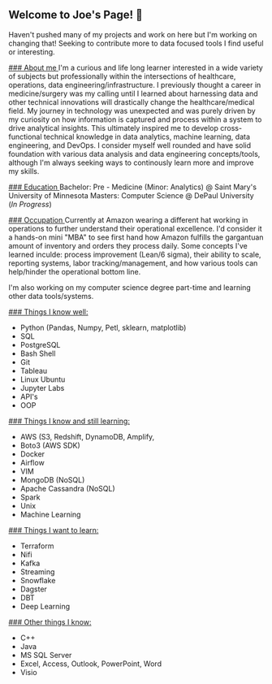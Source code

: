 ## Welcome to Joe's Page!  👋

Haven't pushed many of my projects and work on here but I'm working on changing that! 
Seeking to contribute more to data focused tools I find useful or interesting.


<ins>### About me </ins>
I'm a curious and life long learner interested in a wide variety of subjects but professionally within the intersections of healthcare, operations, data engineering/infrastructure. I previously thought a career in medicine/surgery was my calling until I learned about harnessing data and other technical innovations will drastically change the healthcare/medical field. My journey in technology was unexpected and was purely driven by my curiosity on how information is captured and process within a system to drive analytical insights. This ultimately inspired me to develop cross-functional technical knowledge in data analytics, machine learning, data engineering, and DevOps. I consider myself well rounded and have solid foundation with various data analysis and data engineering concepts/tools, although I'm always seeking ways to continously learn more and improve my skills. 

<ins> ### Education </ins>
Bachelor: Pre - Medicine (Minor: Analytics) @ Saint Mary's University of Minnesota
Masters: Computer Science @ DePaul University (_In Progress_)

<ins> ### Occupation </ins>
Currently at Amazon wearing a different hat working in operations to further understand their operational excellence. I'd consider it a hands-on mini "MBA" to see first hand how Amazon fulfills the gargantuan amount of inventory and orders they process daily. Some concepts I've learned inculde: process improvement (Lean/6 sigma), their ability to scale, reporting systems, labor tracking/management, and how various tools can help/hinder the operational bottom line. 

I'm also working on my computer science degree part-time and learning other data tools/systems.




<ins> ### Things I know well: </ins>
- Python (Pandas, Numpy, Petl, sklearn, matplotlib)
- SQL
- PostgreSQL
- Bash Shell
- Git
- Tableau
- Linux Ubuntu
- Jupyter Labs
- API's
- OOP

<ins> ### Things I know and still learning: </ins>
- AWS (S3, Redshift, DynamoDB, Amplify, 
- Boto3 (AWS SDK)
- Docker
- Airflow
- VIM
- MongoDB (NoSQL)
- Apache Cassandra (NoSQL)
- Spark
- Unix
- Machine Learning 

<ins> ### Things I want to learn: </ins>
- Terraform
- Nifi
- Kafka
- Streaming 
- Snowflake
- Dagster
- DBT
- Deep Learning 


<ins> ### Other things I know: </ins>
- C++
- Java
- MS SQL Server
- Excel, Access, Outlook, PowerPoint, Word
- Visio

<!--
**jmalinao19/jmalinao19** is a ✨ _special_ ✨ repository because its `README.md` (this file) appears on your GitHub profile.

Here are some ideas to get you started:

- 🔭 I’m currently working on ...
- 🌱 I’m currently learning ...
- 👯 I’m looking to collaborate on ...
- 🤔 I’m looking for help with ...
- 💬 Ask me about ...
- 📫 How to reach me: ...
- 😄 Pronouns: ...
- ⚡ Fun fact: ...
-->
